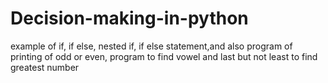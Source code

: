 # Decision-making-in-python
example of if, if else, nested if, if else statement,and also program of printing of odd or even, program to find vowel and last but not least to find greatest number  
